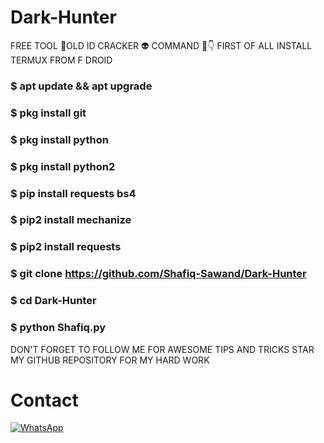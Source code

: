 # Dark-Hunter 

FREE TOOL 🥳OLD ID CRACKER 👽
COMMAND 🌺👇
FIRST OF ALL INSTALL TERMUX FROM F DROID 
### $ apt update && apt upgrade 
### $ pkg install git 
### $ pkg install python 
### $ pkg install python2 
### $ pip install requests bs4 
### $ pip2 install mechanize 
### $ pip2 install requests 
### $ git clone https://github.com/Shafiq-Sawand/Dark-Hunter
### $ cd Dark-Hunter
### $ python Shafiq.py

DON'T FORGET TO FOLLOW ME FOR AWESOME TIPS AND TRICKS 
STAR MY GITHUB REPOSITORY FOR MY HARD WORK

# Contact

 [![WhatsApp](https://img.shields.io/badge/WhatsApp-25D366?style=for-the-badge&logo=whatsapp&logoColor=white)](https://wa.me/923106116534) 

